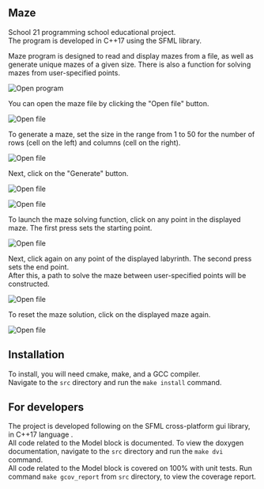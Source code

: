 ## Maze
School 21 programming school educational project.<br>
The program is developed in C++17 using the SFML library.<br>

Maze program is designed to read and display mazes from a file, as well as generate unique mazes of a given size. There is also a function for solving mazes from user-specified points.<br>

![Open program](./readme_resources/first_start.png)

You can open the maze file by clicking the "Open file" button.<br>

![Open file](./readme_resources/open_file.png)


To generate a maze, set the size in the range from 1 to 50 for the number of rows (cell on the left) and columns (cell on the right). 

![Open file](./readme_resources/size_maze.png)

Next, click on the "Generate" button.<br>

![Open file](./readme_resources/generate_maze_25_50.png)

![Open file](./readme_resources/generate_maze_50_50.png)


To launch the maze solving function, click on any point in the displayed maze. The first press sets the starting point.<br>

![Open file](./readme_resources/point_A.png)

Next, click again on any point of the displayed labyrinth. The second press sets the end point.<br>
After this, a path to solve the maze between user-specified points will be constructed.<br>

![Open file](./readme_resources/point_B.png)

To reset the maze solution, click on the displayed maze again.<br>

![Open file](./readme_resources/clean_maze.png)

## Installation
To install, you will need cmake, make, and a GCC compiler.<br>
Navigate to the `src` directory and run the `make install` command.

## For developers
The project is developed following on the SFML cross-platform gui library, in C++17 language .<br>
All code related to the Model block is documented. To view the doxygen documentation, navigate to the `src` directory and run the `make dvi` command.<br>
All code related to the Model block is covered on 100% with unit tests. Run command `make gcov_report` from `src`
directory, to view the coverage report.<br>
